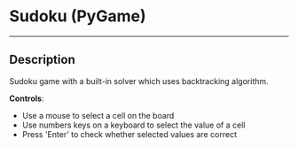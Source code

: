 # Sudoku (PyGame)
_____________________________

## Description
Sudoku game with a built-in solver which uses backtracking algorithm.

**Controls**:
  * Use a mouse to select a cell on the board
  * Use numbers keys on a keyboard to select the value of a cell
  * Press 'Enter' to check whether selected values are correct
